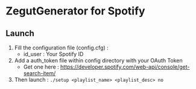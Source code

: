 # ZegutGenerator for Spotify

## Launch

1) Fill the configuration file (config.cfg) :
    - id_user : Your Spotify ID
2) Add a auth_token file within config directory with your OAuth Token
    - Get one here : https://developer.spotify.com/web-api/console/get-search-item/
3) Then launch :
  `./setup <playlist_name> <playlist_desc> no`
